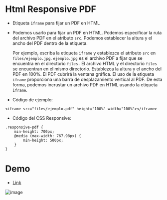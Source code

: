 # Html Responsive PDF 

* Etiqueta <code>iframe</code> para fijar un PDF en HTML

* Podemos usarlo para fijar un PDF en HTML. Podemos especificar la ruta del archivo PDF en el atributo <code>src</code>. Podemos establecer la altura y el ancho del PDF dentro de la etiqueta.

  Por ejemplo, escriba la etiqueta <code>iframe</code> y establezca el atributo <code>src</code> en <code>files/ejemplo.jpg</code>. <code>ejemplo.jpg</code> es el archivo PDF a fijar que se encuentra en el directorio <code>files.</code> El archivo HTML y el directorio <code>files</code> se encuentran en el mismo directorio. Establezca la altura y el ancho del PDF en 100%. El PDF cubrirá la ventana gráfica. El uso de la etiqueta <code>iframe</code> proporciona una barra de desplazamiento vertical al PDF. De esta forma, podemos incrustar un archivo PDF en HTML usando la etiqueta <code>iframe</code>.

* Código de ejemplo:
```
<iframe src="files/ejemplo.pdf" height="100%" width="100%"></iframe>
```

* Código del CSS Responsive:
```
.responsive-pdf {
	min-height: 700px;
	@media (max-width: 767.98px) {
		min-height: 500px;
	}
}
```
# Demo

* <a href="https://nicolasortizc.github.io/Html_Responsive_PDF/">Link</a>

![image](https://user-images.githubusercontent.com/107442821/177465801-7ecb6c28-3a6b-4a23-aaf9-c42fca551901.png)

